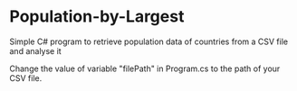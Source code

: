 # Population-by-Largest
Simple C# program to retrieve population data of countries from a CSV file and analyse it

Change the value of variable "filePath" in Program.cs to the path of your CSV file.
